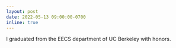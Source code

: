 ```yaml
---
layout: post
date: 2022-05-13 09:00:00-0700
inline: true
---
```


I graduated from the EECS department of UC Berkeley with honors.